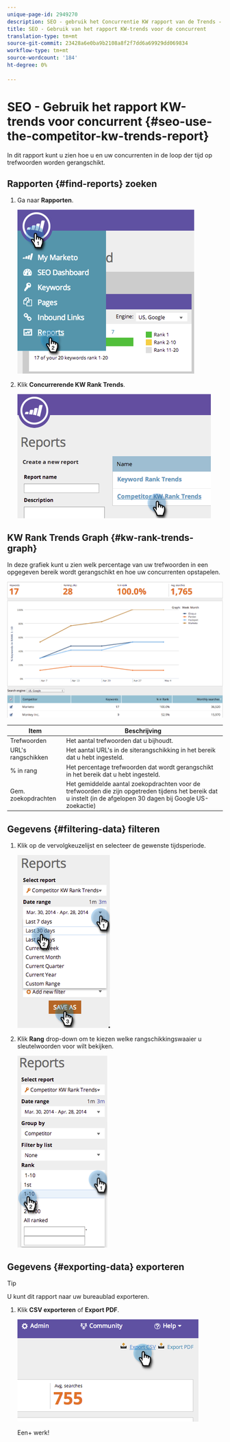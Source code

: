 ```yaml
---
unique-page-id: 2949270
description: SEO - gebruik het Concurrentie KW rapport van de Trends - Marketo Docs - de Documentatie van het Product
title: SEO - Gebruik van het rapport KW-trends voor de concurrent
translation-type: tm+mt
source-git-commit: 23428a6e0ba9b2108a8f2f7dd6a69929dd069834
workflow-type: tm+mt
source-wordcount: '184'
ht-degree: 0%

---
```



# SEO - Gebruik het rapport KW-trends voor concurrent {#seo-use-the-competitor-kw-trends-report}

In dit rapport kunt u zien hoe u en uw concurrenten in de loop der tijd op trefwoorden worden gerangschikt.

## Rapporten {#find-reports} zoeken

1. Ga naar **Rapporten**.

   ![](assets/image2014-9-18-14-3a6-3a18.png)

1. Klik **Concurrerende KW Rank Trends**.

   ![](assets/image2014-9-18-14-3a6-3a37.png)

## KW Rank Trends Graph {#kw-rank-trends-graph}

In deze grafiek kunt u zien welk percentage van uw trefwoorden in een opgegeven bereik wordt gerangschikt en hoe uw concurrenten opstapelen.

![](assets/image2014-9-18-14-3a7-3a1.png)

| Item | Beschrijving |
|---|---|
| Trefwoorden | Het aantal trefwoorden dat u bijhoudt. |
| URL&#39;s rangschikken | Het aantal URL&#39;s in de siterangschikking in het bereik dat u hebt ingesteld. |
| % in rang | Het percentage trefwoorden dat wordt gerangschikt in het bereik dat u hebt ingesteld. |
| Gem. zoekopdrachten | Het gemiddelde aantal zoekopdrachten voor de trefwoorden die zijn opgetreden tijdens het bereik dat u instelt (in de afgelopen 30 dagen bij Google US-zoekactie) |

## Gegevens {#filtering-data} filteren

1. Klik op de vervolgkeuzelijst en selecteer de gewenste tijdsperiode.

   ![](assets/image2014-9-18-14-3a7-3a17.png)

1. Klik **Rang** drop-down om te kiezen welke rangschikkingswaaier u sleutelwoorden voor wilt bekijken.

   ![](assets/image2014-9-18-14-3a8-3a26.png)

## Gegevens {#exporting-data} exporteren

>[!TIP]
>
>U kunt dit rapport naar uw bureaublad exporteren.

1. Klik **CSV exporteren** of **Export PDF**.

   ![](assets/image2014-9-18-14-3a9-3a49.png)

   Een+ werk!

